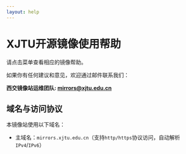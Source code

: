 ```yaml
---
layout: help
---
```


# XJTU开源镜像使用帮助

请点击菜单查看相应的镜像帮助。

如果你有任何建议和意见，欢迎通过邮件联系我们：

__西交镜像站运维团队: [mirrors@xjtu.edu.cn](mailto:mirrors@xjtu.edu.cn)__

## 域名与访问协议

本镜像站使用以下域名：

 - 主域名：`mirrors.xjtu.edu.cn`（支持`http/https`协议访问，自动解析 `IPv4`/`IPv6`）
